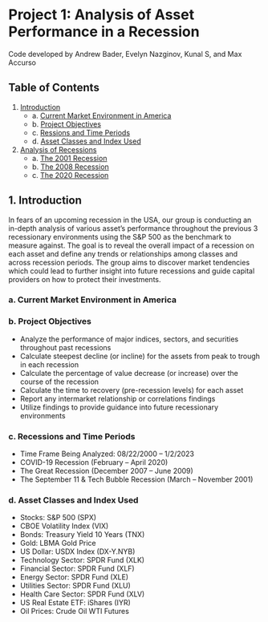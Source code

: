 # Project 1: Analysis of Asset Performance in a Recession

Code developed by Andrew Bader, Evelyn Nazginov, Kunal S, and Max Accurso

## Table of Contents
1. [Introduction](#Introduction)
    - a. [Current Market Environment in America](#Market)
    - b. [Project Objectives](#Objectives)
    - c. [Ressions and Time Periods](#Time)
    - d. [Asset Classes and Index Used](#Asset)
2. [Analysis of Recessions](#Analysis)
    - a. [The 2001 Recession](#2001)
    - b. [The 2008 Recession](#2008)
    - c. [The 2020 Recession](#2020)


## 1. Introduction <a name="Introduction"></a>

In fears of an upcoming recession in the USA, our group is conducting an in-depth analysis of various asset’s performance throughout the previous 3 recessionary environments using the S&P 500 as the benchmark to measure against. The goal is to reveal the overall impact of a recession on each asset and define any trends or relationships among classes and across recession periods. The group aims to discover market tendencies which could lead to further insight into future recessions and guide capital providers on how to protect their investments.

### a. Current Market Environment in America <a name="Market"></a>


### b. Project Objectives <a name="Objectives"></a>

- Analyze the performance of major indices, sectors, and securities throughout past recessions
- Calculate steepest decline (or incline) for the assets from peak to trough in each recession
- Calculate the percentage of value decrease (or increase) over the course of the recession
- Calculate the time to recovery (pre-recession levels) for each asset
- Report any intermarket relationship or correlations findings
- Utilize findings to provide guidance into future recessionary environments

### c. Recessions and Time Periods <a name="Time"></a>

- Time Frame Being Analyzed: 08/22/2000 – 1/2/2023
- COVID-19 Recession (February – April 2020)
- The Great Recession (December 2007 – June 2009)
- The September 11 & Tech Bubble Recession (March – November 2001)

### d. Asset Classes and Index Used <a name="Asset"></a>

- Stocks: S&P 500 (SPX) 
- CBOE Volatility Index (VIX)
- Bonds: Treasury Yield 10 Years (TNX)
- Gold: LBMA Gold Price
- US Dollar: USDX Index (DX-Y.NYB)
- Technology Sector: SPDR Fund (XLK) 
- Financial Sector: SPDR Fund (XLF) 
- Energy Sector: SPDR Fund (XLE) 
- Utilities Sector: SPDR Fund (XLU) 
- Health Care Sector: SPDR Fund (XLV) 
- US Real Estate ETF: iShares (IYR) 
- Oil Prices: Crude Oil WTI Futures

